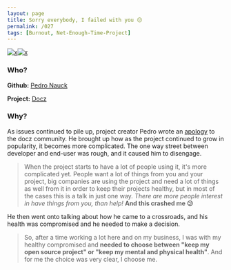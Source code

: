 ```yaml
---
layout: page
title: Sorry everybody, I failed with you 😔
permalink: /027
tags: [Burnout, Net-Enough-Time-Project]
---
```


[![x](https://img.shields.io/badge/-Burnout-ffa07a)](/#BT)[![x](https://img.shields.io/badge/-Not%20Enough%20Time%20(Internal)-darkblue)](/#NETI)

### Who?

**Github:** [Pedro Nauck](pedronauck)

**Project:** [Docz](https://www.docz.site)

### Why?

As issues continued to pile up, project creator Pedro wrote an [apology](https://github.com/pedronauck/docz/issues/1634) to the docz community. He brought up how as the project continued to grow in popularity, it becomes more complicated. The one way street between developer and end-user was rough, and it caused him to disengage. 

> When the project starts to have a lot of people using it, it's more  complicated yet. People want a lot of things from you and your project,  big companies are using the project and need a lot of things as well  from it in order to keep their projects healthy, but in most of the  cases this is a talk in just one way. *There are more people interest in have things from you, than help!* **And this crashed me 😕**

He then went onto talking about how he came to a crossroads, and his health was compromised and he needed to make a decision. 

> So, after a time working a lot here and on my business, I was with my healthy compromised and **needed to choose between "keep my open source project" or "keep my mental and physical health"**. And for me the choice was very clear, I choose me. 

